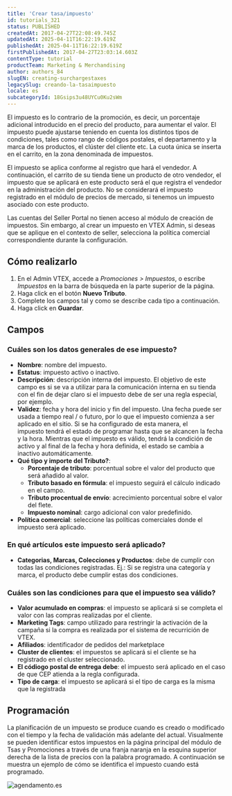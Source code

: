```yaml
---
title: 'Crear tasa/impuesto'
id: tutorials_321
status: PUBLISHED
createdAt: 2017-04-27T22:08:49.745Z
updatedAt: 2025-04-11T16:22:19.619Z
publishedAt: 2025-04-11T16:22:19.619Z
firstPublishedAt: 2017-04-27T23:03:14.603Z
contentType: tutorial
productTeam: Marketing & Merchandising
author: authors_84
slugEN: creating-surchargestaxes
legacySlug: creando-la-tasaimpuesto
locale: es
subcategoryId: 18Gsips3u48UYCu0Ku2sWm
---
```


El impuesto es lo contrario de la promoción, es decir, un porcentaje adicional introducido en el precio del producto, para aumentar el valor. El impuesto puede ajustarse teniendo en cuenta los distintos tipos de condiciones, tales como rango de códigos postales, el departamento y la marca de los productos, el clúster del cliente etc. La cuota única se inserta en el carrito, en la zona denominada de impuestos.

El impuesto se aplica conforme al registro que hará el vendedor. A continuación, el carrito de su tienda tiene un producto de otro vendedor, el impuesto que se aplicará en este producto será el que registra el vendedor en la administración del producto. No se considerará el impuesto registrado en el módulo de precios de mercado, si tenemos un impuesto asociado con este producto.

<div class = "alert alert-info">
Las cuentas del Seller Portal no tienen acceso al módulo de creación de impuestos. Sin embargo, al crear un impuesto en VTEX Admin, si deseas que se aplique en el contexto de seller, selecciona la política comercial correspondiente durante la configuración.
</div>

## Cómo realizarlo

1. En el Admin VTEX, accede a *Promociones > Impuestos*, o escribe *Impuestos* en la barra de búsqueda en la parte superior de la página.
2. Haga click en el botón **Nuevo Tributo**.
3. Complete los campos tal y como se describe cada tipo a continuación.
4. Haga click en **Guardar**.

## Campos

### Cuáles son los datos generales de ese impuesto?

- **Nombre**: nombre del impuesto.
- **Estatus**: impuesto activo o inactivo.
- **Descripción**: descripción interna del impuesto. El objetivo de este campo es si se va a utilizar para la comunicación interna en su tienda con el fin de dejar claro si el impuesto debe de ser una regla especial, por ejemplo.
- **Validez**: fecha y hora del inicio y fin del impuesto. Una fecha puede ser usada a tiempo real / o futuro, por lo que el impuesto comienza a ser aplicado en el sitio. Si se ha configurado de esta manera, el impuesto tendrá el estado de programar hasta que se alcancen la fecha y la hora. Mientras que el impuesto es válido, tendrá la condición de activo y al final de la fecha y hora definida, el estado se cambia a inactivo automáticamente.
- **Qué tipo y importe del Tributo?**:
  - **Porcentaje de tributo**: porcentual sobre el valor del producto que será añadido al valor.
  - **Tributo basado en fórmula**: el impuesto seguirá el cálculo indicado en el campo.
  - **Tributo procentual de envío**: acrecimiento porcentual sobre el valor del flete.
  - **Impuesto nominal**: cargo adicional con valor predefinido.
- **Política comercial**: seleccione las políticas comerciales donde el impuesto será aplicado.

### En qué artículos este impuesto será aplicado?

- **Categorias, Marcas, Colecciones y Productos**: debe de cumplir con todas las condiciones registradas. Ej.: Si se registra una categoría y marca, el producto debe cumplir estas dos condiciones.

### Cuáles son las condiciones para que el impuesto sea válido?

- **Valor acumulado en compras**: el impuesto se aplicará si se completa el valor con las compras realizadas por el cliente.
- **Marketing Tags**: campo utilizado para restringir la activación de la campaña si la compra es realizada por el sistema de recurrición de VTEX.
- **Afiliados**: identificador de pedidos del marketplace
- **Cluster de clientes**: el impuestos se aplicará si el cliente se ha registrado en el cluster seleccionado.
- **El códiogo postal de entrega debe**: el impuesto será aplicado en el caso de que CEP atienda a la regla configurada.
- **Tipo de carga**: el impuesto se aplicará si el tipo de carga es la misma que la registrada

## Programación

La planificación de un impuesto se produce cuando es creado o modificado con el tiempo y la fecha de validación más adelante del actual. Visualmente se pueden identificar estos impuestos en la página principal del módulo de Tsas y Promociones a través de una franja naranja en la esquina superior derecha de la lista de precios con la palabra programado. A continuación se muestra un ejemplo de cómo se identifica el impuesto cuando está programado.

![agendamento.es](//images.ctfassets.net/alneenqid6w5/2DPKlUdsr38TTIwc3e9GH5/31b3319951c14c8faa6ab3558cebf19b/agendamento.es.png)
